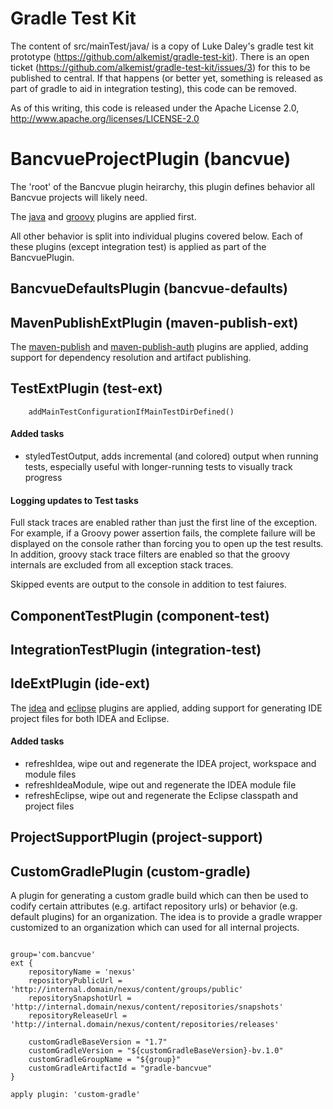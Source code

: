 # Gradle Test Kit

The content of src/mainTest/java/ is a copy of Luke Daley's gradle test kit prototype (https://github.com/alkemist/gradle-test-kit).
There is an open ticket (https://github.com/alkemist/gradle-test-kit/issues/3) for this to be published to central.
If that happens (or better yet, something is released as part of gradle to aid in integration testing), this code
can be removed.

As of this writing, this code is released under the Apache License 2.0, http://www.apache.org/licenses/LICENSE-2.0


# BancvueProjectPlugin (bancvue)

The 'root' of the Bancvue plugin heirarchy, this plugin defines behavior all Bancvue projects will likely need.

The [java](http://www.gradle.org/docs/current/userguide/java_plugin.html)
and [groovy](http://www.gradle.org/docs/current/userguide/groovy_plugin.html) plugins are applied first.

All other behavior is split into individual plugins covered below.  Each of these plugins (except integration test)
is applied as part of the BancvuePlugin.

## BancvueDefaultsPlugin (bancvue-defaults)


## MavenPublishExtPlugin (maven-publish-ext)

The [maven-publish](http://www.gradle.org/docs/current/userguide/publishing_maven.html)
and [maven-publish-auth](https://github.com/sebersole/gradle-maven-publish-auth)
plugins are applied, adding support for dependency resolution and artifact publishing.


## TestExtPlugin (test-ext)

        addMainTestConfigurationIfMainTestDirDefined()

#### Added tasks

* styledTestOutput, adds incremental (and colored) output when running tests, especially useful with longer-running tests to visually track progress

#### Logging updates to Test tasks

Full stack traces are enabled rather than just the first line of the exception.  For example, if a Groovy power
assertion fails, the complete failure will be displayed on the console rather than forcing you to open up
the test results.  In addition, groovy stack trace filters are enabled so that the groovy internals are excluded
from all exception stack traces.

Skipped events are output to the console in addition to test faiures.


## ComponentTestPlugin (component-test)


## IntegrationTestPlugin (integration-test)


## IdeExtPlugin (ide-ext)

The [idea](http://www.gradle.org/docs/current/userguide/idea_plugin.html)
and [eclipse](http://www.gradle.org/docs/current/userguide/idea_plugin.html)
plugins are applied, adding support for generating IDE project files for both IDEA and Eclipse.

#### Added tasks

* refreshIdea, wipe out and regenerate the IDEA project, workspace and module files
* refreshIdeaModule, wipe out and regenerate the IDEA module file
* refreshEclipse, wipe out and regenerate the Eclipse classpath and project files


## ProjectSupportPlugin (project-support)


## CustomGradlePlugin (custom-gradle)

A plugin for generating a custom gradle build which can then be used to codify certain
attributes (e.g. artifact repository urls) or behavior (e.g. default plugins) for an
organization.  The idea is to provide a gradle wrapper customized to an organization
which can used for all internal projects.

<pre><code>
group='com.bancvue'
ext {
    repositoryName = 'nexus'
    repositoryPublicUrl = 'http://internal.domain/nexus/content/groups/public'
    repositorySnapshotUrl = 'http://internal.domain/nexus/content/repositories/snapshots'
    repositoryReleaseUrl = 'http://internal.domain/nexus/content/repositories/releases'

    customGradleBaseVersion = "1.7"
    customGradleVersion = "${customGradleBaseVersion}-bv.1.0"
    customGradleGroupName = "${group}"
    customGradleArtifactId = "gradle-bancvue"
}

apply plugin: 'custom-gradle'
</code></pre>